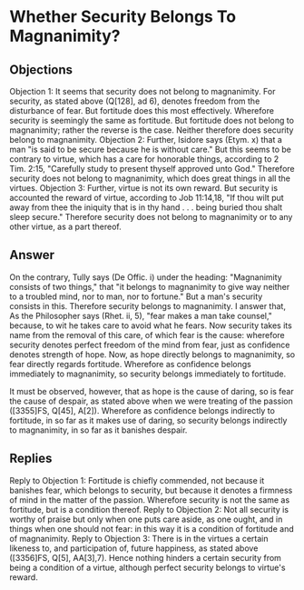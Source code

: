 # Whether Security Belongs To Magnanimity?
## Objections
Objection 1: It seems that security does not belong to magnanimity. For security, as stated above (Q[128], ad 6), denotes freedom from the disturbance of fear. But fortitude does this most effectively. Wherefore security is seemingly the same as fortitude. But fortitude does not belong to magnanimity; rather the reverse is the case. Neither therefore does security belong to magnanimity.
Objection 2: Further, Isidore says (Etym. x) that a man "is said to be secure because he is without care." But this seems to be contrary to virtue, which has a care for honorable things, according to 2 Tim. 2:15, "Carefully study to present thyself approved unto God." Therefore security does not belong to magnanimity, which does great things in all the virtues.
Objection 3: Further, virtue is not its own reward. But security is accounted the reward of virtue, according to Job 11:14,18, "If thou wilt put away from thee the iniquity that is in thy hand . . . being buried thou shalt sleep secure." Therefore security does not belong to magnanimity or to any other virtue, as a part thereof.
## Answer
On the contrary, Tully says (De Offic. i) under the heading: "Magnanimity consists of two things," that "it belongs to magnanimity to give way neither to a troubled mind, nor to man, nor to fortune." But a man's security consists in this. Therefore security belongs to magnanimity.
I answer that, As the Philosopher says (Rhet. ii, 5), "fear makes a man take counsel," because, to wit he takes care to avoid what he fears. Now security takes its name from the removal of this care, of which fear is the cause: wherefore security denotes perfect freedom of the mind from fear, just as confidence denotes strength of hope. Now, as hope directly belongs to magnanimity, so fear directly regards fortitude. Wherefore as confidence belongs immediately to magnanimity, so security belongs immediately to fortitude.

It must be observed, however, that as hope is the cause of daring, so is fear the cause of despair, as stated above when we were treating of the passion ([3355]FS, Q[45], A[2]). Wherefore as confidence belongs indirectly to fortitude, in so far as it makes use of daring, so security belongs indirectly to magnanimity, in so far as it banishes despair.
## Replies
Reply to Objection 1: Fortitude is chiefly commended, not because it banishes fear, which belongs to security, but because it denotes a firmness of mind in the matter of the passion. Wherefore security is not the same as fortitude, but is a condition thereof.
Reply to Objection 2: Not all security is worthy of praise but only when one puts care aside, as one ought, and in things when one should not fear: in this way it is a condition of fortitude and of magnanimity.
Reply to Objection 3: There is in the virtues a certain likeness to, and participation of, future happiness, as stated above ([3356]FS, Q[5], AA[3],7). Hence nothing hinders a certain security from being a condition of a virtue, although perfect security belongs to virtue's reward.